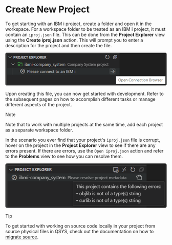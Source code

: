 # Create New Project

To get starting with an IBM i project, create a folder and open it in the workspace. For a workspace folder to be treated as an IBM i project, it must contain an `iproj.json` file. This can be done from the **Project Explorer** view using the **Create iproj.json** action. This will prompt you to enter a description for the project and then create the file.

![Create iproj.json](../../assets/ProjectExplorer_01.png)

Upon creating this file, you can now get started with development. Refer to the subsequent pages on how to accomplish different tasks or manage different aspects of the project.

> [!NOTE]
>
> Note that to work with multiple projects at the same time, add each project as a separate workspace folder.

In the scenario you ever find that your project's `iproj.json` file is corrupt, hover on the project in the **Project Explorer** view to see if there are any errors present. If there are errors, use the `Open iproj.json` action and refer to the **Problems** view to see how you can resolve them.

![Create iproj.json](../../assets/ProjectExplorer_02.png)

> [!TIP]
>
> To get started with working on source code locally in your project from source physical files in QSYS, check out the documentation on how to [migrate source](pages/projectExplorer/migrate-source.md).